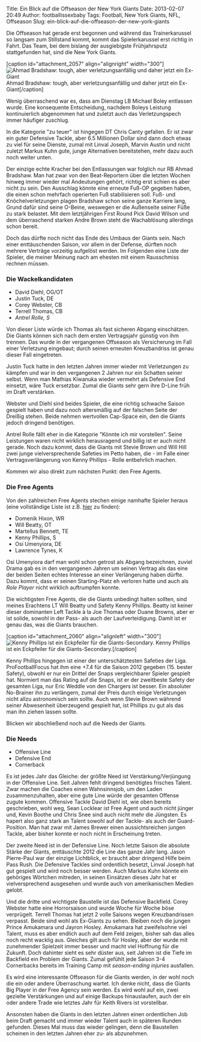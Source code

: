Title: Ein Blick auf die Offseason der New York Giants
Date: 2013-02-07 20:49
Author: footballissexbaby
Tags: Football, New York Giants, NFL, Offseason
Slug: ein-blick-auf-die-offseason-der-new-york-giants

Die Offseason hat gerade erst begonnen und während das Trainerkarussel
so langsam zum Stillstand kommt, kommt das Spielerkarussel erst richtig
in Fahrt. Das Team, bei dem bislang der ausgiebigste Frühjahrsputz
stattgefunden hat, sind die New York Giants.

[caption id="attachment\_2057" align="alignright" width="300"]![Ahmad
Bradshaw: tough, aber verletzungsanfällig und daher jetzt ein
Ex-Giant][] Ahmad Bradshaw: tough, aber verletzungsanfällig und daher
jetzt ein Ex-Giant[/caption]

Wenig überraschend war es, dass am Dienstag LB Michael Boley entlassen
wurde. Eine konsequente Entscheidung, nachdem Boleys Leistung
kontinuierlich abgenommen hat und zuletzt auch das Verletzungspech immer
häufiger zuschlug.

In die Kategorie "zu teuer" ist hingegen DT Chris Canty gefallen. Er ist
zwar ein guter Defensive Tackle, aber 6.5 Millionen Dollar sind dann
doch etwas zu viel für seine Dienste, zumal mit Linval Joseph, Marvin
Austin und nicht zuletzt Markus Kuhn gute, junge Alternativen
bereitstehen, mehr dazu auch noch weiter unten.

Der einzige echte Kracher bei den Entlassungen war folglich nur RB Ahmad
Bradshaw. Man hat zwar von den Beat-Reportern über die letzten Wochen
hinweg immer wieder mal Andeutungen gehört, richtig erst schien es aber
nicht zu sein. Den Ausschlag könnte eine erneute Fuß-OP gegeben haben,
die einen schon mehrfach operierten Fuß stabilisieren soll. Fuß- und
Knöchelverletzungen plagen Bradshaw schon seine ganze Karriere lang,
Grund dafür sind seine O-Beine, weswegen er die Außenseite seiner Füße
zu stark belastet. Mit dem letztjährigen First Round Pick David Wilson
und dem überraschend starken Andre Brown steht die Wachablösung
allerdings schon bereit.

Doch das dürfte noch nicht das Ende des Umbaus der Giants sein. Nach
einer enttäuschenden Saison, vor allem in der Defense, dürften noch
mehrere Verträge vorzeitig aufgelöst werden. Im Folgenden eine Liste der
Spieler, die meiner Meinung nach am ehesten mit einem Rausschmiss
rechnen müssen.

### Die Wackelkandidaten

-   David Diehl, OG/OT
-   Justin Tuck, DE
-   Corey Webster, CB
-   Terrell Thomas, CB
-   *Antrel Rolle, S*

Von dieser Liste würde ich Thomas als fast sicheren Abgang einschätzen.
Die Giants können sich nach dem ersten Vertragsjahr günstig von ihm
trennen. Das wurde in der vergangenen Offseason als Versicherung im Fall
einer Verletzung eingebaut; durch seinen erneuten Kreuzbandriss ist
genau dieser Fall eingetreten.

Justin Tuck hatte in den letzten Jahren immer wieder mit Verletzungen zu
kämpfen und war in den vergangenen 2 Jahren nur ein Schatten seiner
selbst. Wenn man Mathias Kiwanuka wieder vermehrt als Defensive End
einsetzt, wäre Tuck ersetzbar. Zumal die Giants sehr gern ihre D-Line
früh im Draft verstärken.

Webster und Diehl sind beides Spieler, die eine richtig schwache Saison
gespielt haben und dazu noch altersmäßig auf der falschen Seite der
Dreißig stehen. Beide nehmen wertvollen Cap-Space ein, den die Giants
jedoch dringend benötigen.

Antrel Rolle fällt eher in die Kategorie "Könnte ich mir vorstellen".
Seine Leistungen waren nicht wirklich herausragend und billig ist er
auch nicht gerade. Noch dazu kommt, dass die Giants mit Stevie Brown und
Will Hill zwei junge vielversprechende Safeties im Petto haben, die - im
Falle einer Vertragsverlängerung von Kenny Phillips - Rolle entbehrlich
machen.

Kommen wir also direkt zum nächsten Punkt: den Free Agents.

### Die Free Agents

Von den zahlreichen Free Agents stechen einige namhafte Spieler heraus
(eine vollständige Liste ist z.B. [hier][] zu finden):

-   Domenik Hixon, WR
-   Will Beatty, OT
-   Martellus Bennett, TE
-   Kenny Phillips, S
-   Osi Umenyiora, DE
-   Lawrence Tynes, K

Osi Umenyiora darf man wohl schon getrost als Abgang bezeichnen, zuviel
Drama gab es in den vergangenen Jahren um seinen Vertrag als das eine
der beiden Seiten echtes Interesse an einer Verlängerung haben dürfte.
Dazu kommt, dass er seinen Starting-Platz eh verloren hatte und auch als
*Role Player* nicht wirklich auftrumpfen konnte.

Die wichtigsten Free Agents, die die Giants unbedingt halten sollten,
sind meines Erachtens LT Will Beatty und Safety Kenny Phillips. Beatty
ist keiner dieser dominanten Left Tackle à la Joe Thomas oder Duane
Browns, aber er ist solide, sowohl in der Pass- als auch der
Laufverteidigung. Damit ist er genau das, was die Giants brauchen.

[caption id="attachment\_2060" align="alignleft" width="300"]![Kenny
Phillips ist ein Eckpfeiler für die Giants-Secondary.][] Kenny Phillips
ist ein Eckpfeiler für die Giants-Secondary.[/caption]

Kenny Phillips hingegen ist einer der unterschätztesten Safeties der
Liga. ProFootballFocus hat ihm eine +7.4 für die Saison 2012 gegeben
(15. bester Safety), obwohl er nur ein Drittel der Snaps vergleichbarer
Spieler gespielt hat. Normiert man das Rating auf die Snaps, ist er der
zweitbeste Safety der gesamten Liga, nur Eric Weddle von den Chargers
ist besser. Ein absoluter No-Brainer ihn zu verlängern, zumal der Preis
durch einige Verletzungen nicht allzu astronomisch sein sollte. Auch
wenn Stevie Brown während seiner Abwesenheit überzeugend gespielt hat,
ist Phillips zu gut als das man ihn ziehen lassen sollte.

Blicken wir abschließend noch auf die Needs der Giants.

### Die Needs

-   Offensive Line
-   Defensive End
-   Cornerback

Es ist jedes Jahr das Gleiche: der größte Need ist
Verstärkung/Verjüngung in der Offensive Line. Seit Jahren fehlt dringend
benötigtes frisches Talent. Zwar machen die Coaches einen Wahnsinnsjob,
um den Laden zusammenzuhalten, aber eine gute Line würde der gesamten
Offense zugute kommen. Offensive Tackle David Diehl ist, wie oben
bereits geschrieben, wohl weg, Sean Locklear ist Free Agent und auch
nicht jünger und, Kevin Boothe und Chris Snee sind auch nicht mehr die
Jüngsten. Es hapert also ganz stark an Talent sowohl auf der Tackle- als
auch der Guard-Position. Man hat zwar mit James Brewer einen
aussichtsreichen jungen Tackle, aber bisher konnte er noch nicht in
Erscheinung treten.

Der zweite Need ist in der Defensive Line. Noch letzte Saison die
absolute Stärke der Giants, enttäuschte 2012 die Line das ganze Jahr
lang. Jason Pierre-Paul war der einzige Lichtblick, er braucht aber
dringend Hilfe beim Pass Rush. Die Defensive Tackles sind ordentlich
besetzt, Linval Joseph hat gut gespielt und wird noch besser werden.
Auch Markus Kuhn könnte ein gehöriges Wörtchen mitreden, in seinen
Einsätzen dieses Jahr hat er vielversprechend ausgesehen und wurde auch
von amerikanischen Medien gelobt.

Und die dritte und wichtigste Baustelle ist das Defensive Backfield.
Corey Webster hatte eine Horrorsaison und wurde Woche für Woche böse
verprügelt. Terrell Thomas hat jetzt 2 volle Saisons wegen
Kreuzbandrissen verpasst. Beide sind wohl als Ex-Giants zu sehen.
Bleiben noch die jungen Prince Amukamara und Jayron Hosley. Amukamara
hat zweifelsohne viel Talent, muss es aber endlich auch auf dem Feld
zeigen, bisher sah das alles noch recht wacklig aus. Gleiches gilt auch
für Hosley, aber der wurde mit zunehmender Spielzeit immer besser und
macht viel Hoffnung für die Zukunft. Doch dahinter sieht es sehr düster
aus, seit Jahren ist die Tiefe im Backfield ein Problem der Giants.
Zumal gefühlt jede Saison 3-4 Cornerbacks bereits im Training Camp mit
*season-ending injuries* ausfallen.

Es wird eine interessante Offseason für die Giants werden, in der wohl
noch die ein oder andere Überraschung wartet. Ich denke nicht, dass die
Giants Big Player in der Free Agency sein werden. Es wird wohl auf ein,
zwei gezielte Verstärkungen und auf einige Backups hinauslaufen, auch
der ein oder andere Trade wie letztes Jahr für Keith Rivers ist
vorstellbar.

Ansonsten haben die Giants in den letzten Jahren einen ordentlichen Job
beim Draft gemacht und immer wieder Talent auch in späteren Runden
gefunden. Dieses Mal muss das wieder gelingen, denn die Baustellen
scheinen in den letzten Jahren eher zu- als abzunehmen.

  [Ahmad Bradshaw: tough, aber verletzungsanfällig und daher jetzt ein
  Ex-Giant]: http://footballissexbaby.de/wp-content/uploads/2013/02/image-300x239.jpg
  [hier]: https://www.profootballfocus.com/blog/2013/01/01/free-agents-new-york-giants/
  [Kenny Phillips ist ein Eckpfeiler für die Giants-Secondary.]: http://footballissexbaby.de/wp-content/uploads/2013/02/83549004_crop_650x440-300x203.jpg

